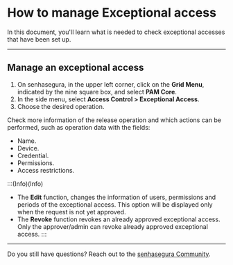 # How to manage Exceptional access

In this document, you'll learn what is needed to check exceptional accesses that have been set up.

---
## Manage an exceptional access

1. On senhasegura, in the upper left corner, click on the **Grid Menu**, indicated by the nine square box, and select **PAM Core**.
2. In the side menu, select **Access Control > Exceptional Access**.
3. Choose the desired operation.

Check more information of the release operation and which actions can be performed, such as operation data with the fields:

* Name.
* Device.
* Credential.
* Permissions.
* Access restrictions.

:::(Info)(Info)
* The **Edit** function, changes the information of users, permissions and periods of the exceptional access. This option will be displayed only when the request is not yet approved.
* The **Revoke** function revokes an already approved exceptional access. Only the approver/admin can revoke already approved exceptional access.
:::

***

Do you still have questions? Reach out to the [senhasegura Community](https://community.senhasegura.io/).

